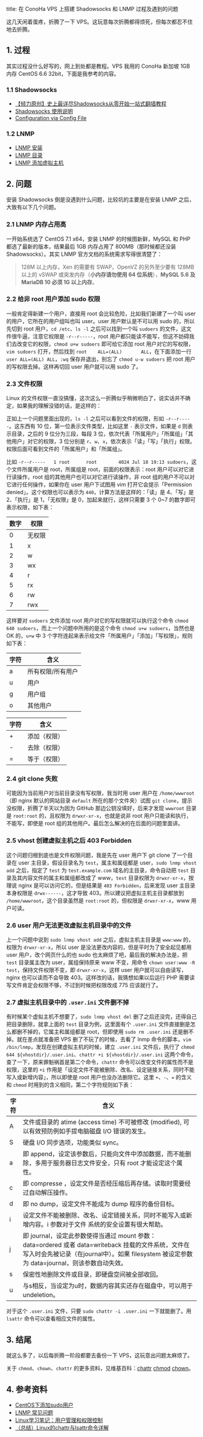 title: 在 ConoHa VPS 上搭建 Shadowsocks 和 LNMP 过程及遇到的问题

这几天闲着蛋疼，折腾了一下 VPS。这玩意每次折腾都得烦死，但每次都忍不住地去折腾。

## 1. 过程

其实过程没什么好写的，网上到处都是教程。VPS 我用的 ConoHa 新加坡 1GB 内存 CentOS 6.6 32bit，下面是我参考的内容。

### 1.1 Shadowsocks

- [【倾力原创】史上最详尽Shadowsocks从零开始一站式翻墙教程](http://shadowsocks.blogspot.com/2015/01/shadowsocks.html)
- [Shadowsocks 使用说明](https://github.com/shadowsocks/shadowsocks/wiki/Shadowsocks-%E4%BD%BF%E7%94%A8%E8%AF%B4%E6%98%8E)
- [Configuration via Config File](https://github.com/shadowsocks/shadowsocks/wiki/Configuration-via-Config-File)

### 1.2 LNMP

- [LNMP 安装](http://lnmp.org/install.html)
- [LNMP 目录](http://lnmp.org/faq/lnmp-software-list.html)
- [LNMP 添加虚拟主机](http://lnmp.org/faq/lnmp-vhost-add-howto.html)

## 2. 问题

安装 Shadowsocks 倒是没遇到什么问题，比较坑的主要是在安装 LNMP 之后，大致有以下几个问题。

### 2.1 LNMP 内存占用高

一开始系统选了 CentOS 7.1 x64，安装 LNMP 的时候图新鲜，MySQL 和 PHP 都选了最新的版本，结果最后 1GB 内存占用了 800MB（那时候都还没装 Shadowsocks）。其实 LNMP 官方文档的系统需求写得很清楚了：
> 128M 以上内存，Xen 的需要有 SWAP，OpenVZ 的另外至少要有 128MB 以上的 vSWAP 或突发内存（**小内存请勿使用 64 位系统**），**MySQL 5.6 及 MariaDB 10 必须 1G 以上内存**。

### 2.2 给非 root 用户添加 sudo 权限

一般肯定得新建一个用户，直接用 root 会比较危险，比如我们新建了一个叫 user 的用户，它所在的用户组叫也叫 user。user 用户默认是不可以用 sudo 的，所以先切到 root 用户，`cd /etc`、`ls -l` 之后可以找到一个叫 `sudoers` 的文件，这文件很牛逼，注意它权限是 `-r--r-----`，root 用户都只能读不能写，但这不妨碍我们去改变它的权限，`chmod u+w sudoers` 即可给它添加 root 用户对它的写权限，`vim sudoers` 打开，然后找到 `root    ALL=(ALL)       ALL`，在下面添加一行 `user ALL=(ALL) ALL`，`:wq` 保存并退出，别忘了 `chmod u-w sudoers` 把 root 用户的写权限去掉。这样再切回 user 用户就可以用 sudo 了。

### 2.3 文件权限

Linux 的文件权限一直没搞懂，这次这么一折腾似乎稍微明白了，说实话并不确定，如果我的理解没错的话，是这样的：

正如上一个问题里面出现的，`ls -l` 之后可以看到文件的权限，形如 `-r--r-----`。这东西有 10 位，第一位表示文件类型，比如这里 `-` 表示文件，如果是 `d` 则表示目录，之后的 9 位分为三段，每段 3 位，依次代表「所属用户」「所属组」「其他用户」对它的权限，3 位分别是 `r`、`w`、`x`，依次表示「读」「写」「执行」权限。权限后面可看到文件的「所属用户」和「所属组」。

比如 `-r--r-----   1 root      root        4024 Jul 18 19:13 sudoers`，这个文件所属用户是 root，所属组是 root，前面的权限表示：root 用户可以对它进行读操作，root 组的其他用户也可以对它进行读操作，非 root 组的用户不可以对它进行任何操作，如果你在 user 用户下试图用 vim 打开它会提示「Permission denied」。这个权限也可以表示为 `440`，计算方法是这样的：「读」是 4、「写」是 2、「执行」是 1，「无权限」是 0，加起来就行，这样只需要 3 个 0~7 的数字即可表示权限，如下表：

| 数字 | 权限   |
| --- | ----- |
| 0   | 无权限 |
| 1   | x     |
| 2   | w     |
| 3   | wx    |
| 4   | r     |
| 5   | rx    |
| 6   | rw    |
| 7   | rwx   |

这样要对 `sudoers` 文件添加 root 用户对它的写权限就可以执行这个命令 `chmod 640 sudoers`，而上一个问题中所用的是这个命令 `chmod u+w sudoers`，当然也是 OK 的，`u+w` 中 3 个字符连起来表示给文件「所属用户」「添加」「写权限」，规则如下表：

| 字符 | 含义            |
| --- | ---------------|
| a   | 所有权限/所有用户 |
| u   | 用户            |
| g   | 用户组          |
| o   | 其他用户         |

| 字符 | 含义       |
| --- | ---------- |
| +   | 添加（权限） |
| -   | 去除（权限） |
| =   | 等于（权限） |

### 2.4 git clone 失败

可能因为当前用户对当前目录没有写权限，我当时用 user 用户在 `/home/wwwroot`（即 nginx 默认的网站目录 `default` 所在的那个文件夹）试图 `git clone`，提示没权限，折腾了半天以为因为 GitHub 那边公钥没填好，后来才发现 `wwwroot` 目录是 `root:root` 的，且权限为 `drwxr-xr-x`，也就是说非 root 用户只能读和执行，不能写，即使是 root 组的其他用户。最后怎么解决的在后面的问题里面讲。

### 2.5 vhost 创建虚拟主机之后 403 Forbidden

这个问题归根到底也是文件权限问题，我是先在 user 用户下 git clone 了一个目录在 user 主目录，假设目录名为 `test`，属主和属组都是 user，`sudo lnmp vhost add` 之后，指定了 `test` 为 `test.example.com` 域名的主目录，命令自动把 `test` 目录及其内容文件的属主和属组都改成了 www，`test` 目录权限为 `drwxr-xr-x`，按理说 nginx 是可以访问它的，但是结果是 `403 Forbidden`，后来发现 user 主目录本身权限是 `drwx------`，这才导致 403。所以建议把虚拟主机主目录都放到 `/home/wwwroot`，这个目录虽然是 `root:root` 的，但权限是 `drwxr-xr-x`，www 用户可读。

### 2.6 user 用户无法更改虚拟主机目录中的文件

上一个问题中说到 `sudo lnmp vhost add` 之后，虚拟主机主目录是 `www:www` 的，权限为 `drwxr-xr-x`，所以 user 是没法更改内容的，但是平时为了安全起见都用 user 用户，改个网页什么的也 sudo 也太麻烦了吧，最后我的解决办法是，把 `test` 目录属主改为 user，属组保持原来 www 不变，用命令 `chown user:www -R test`，保持文件权限不变，即 `drwxr-xr-x`，这样 user 用户就可以自由读写，nginx 也可以读而不会导致 403。这样改的话，我猜想如果以后运行 PHP 需要读写文件肯定会权限不够，不过到时候把权限改成 775 应该就行了。

### 2.7 虚拟主机目录中的 `.user.ini` 文件删不掉

有时候某个虚拟主机不想要了，`sudo lnmp vhost del` 删了之后还没完，还得自己把目录删除，就拿上面的 `test` 目录为例，这里面有个 `.user.ini` 文件直接删是怎么都删不掉的，它属主和属组都是 root，但即使用 `sudo rm .user.ini` 还是删不掉。就在差点就准备把 VPS 删了不玩了的时候，去看了 lnmp 命令的脚本，`vim /bin/lnmp`，发现在创建虚拟主机的时候，建立 `.user.ini` 文件后，执行了 `chmod 644 ${vhostdir}/.user.ini`、`chattr +i ${vhostdir}/.user.ini` 这两个命令，查了一下，原来罪魁祸首是第二个命令，`chattr` 命令可以改变文件的属性而不是权限，这里的 `+i` 作用是「设定文件不能被删除、改名、设定链接关系，同时不能写入或新增内容」，所以即使是 root 用户也没办法删除它。这里 `+`、`-`、`=` 的含义和 `chmod` 时用到的含义相同，第二个字符规则如下表：

| 字符 | 含义 |
| --- | --- |
| A   | 文件或目录的 atime (access time) 不可被修改 (modified), 可以有效预防例如手提电脑磁盘 I/O 错误的发生。 |
| S   | 硬盘 I/O 同步选项，功能类似 sync。 |
| a   | 即 append，设定该参数后，只能向文件中添加数据，而不能删除，多用于服务器日志文件安全，只有 root 才能设定这个属性。 |
| c   | 即 compresse ，设定文件是否经压缩后再存储。读取时需要经过自动解压操作。 |
| d   | 即 no dump，设定文件不能成为 dump 程序的备份目标。 |
| i   | 设定文件不能被删除、改名、设定链接关系，同时不能写入或新增内容。i 参数对于文件 系统的安全设置有很大帮助。 |
| j   | 即 journal，设定此参数使得当通过 mount 参数：data=ordered 或者 data=writeback 挂载的文件系统，文件在写入时会先被记录（在journal中）。如果 filesystem 被设定参数为 data=journal，则该参数自动失效。|
| s   | 保密性地删除文件或目录，即硬盘空间被全部收回。 |
| u   | 与s相反，当设定为u时，数据内容其实还存在磁盘中，可以用于undeletion。 |

对于这个 `.user.ini` 文件，只要 `sudo chattr -i .user.ini` 一下就能删了。用 `lsattr` 命令可以查看相应文件的属性。

## 3. 结尾

就这么多了，以后每折腾一阶段都要去备份一下 VPS，这玩意出问题太麻烦了。

关于 `chmod`、`chown`、`chattr` 的更多资料，见维基百科：[chattr](https://en.wikipedia.org/wiki/Chattr) [chmod](https://en.wikipedia.org/wiki/Chmod) [chown](https://en.wikipedia.org/wiki/Chown)。

## 4. 参考资料

- [CentOS下添加sudo用户](http://www.centoscn.com/CentOS/help/2014/0815/3499.html)
- [LNMP 常见问题](http://lnmp.org/faq.html)
- [Linux学习笔记：用户管理和权限控制](http://blog.csdn.net/boybruce/article/details/17198601)
- [（总结）Linux的chattr与lsattr命令详解](http://www.ha97.com/5172.html)
